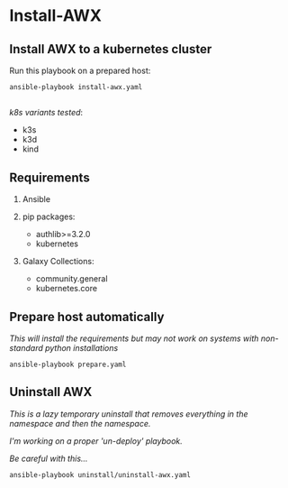 # Install-AWX

## Install AWX to a kubernetes cluster

Run this playbook on a prepared host:

`ansible-playbook install-awx.yaml`
##


_k8s variants tested_:
- k3s
- k3d
- kind

## Requirements
1. Ansible
2. pip packages: 
    - authlib>=3.2.0
    - kubernetes
    
3. Galaxy Collections:
    - community.general 
    - kubernetes.core

## Prepare host automatically
_This will install the requirements but may not work on systems with non-standard python installations_

`ansible-playbook prepare.yaml`

## Uninstall AWX

*This is a lazy temporary uninstall that removes everything in the namespace and then the namespace.*

*I'm working on a proper 'un-deploy' playbook.*

*Be careful with this...*

`ansible-playbook uninstall/uninstall-awx.yaml`
